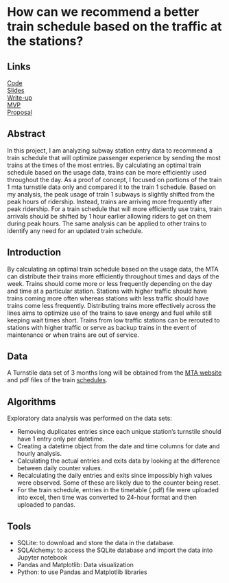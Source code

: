 # How can we recommend a better train schedule based on the traffic at the stations?

## Links
[Code](https://github.com/lee-jin81/metis_project_1_EDA/blob/main/eda_train_FINAL.ipynb)<br>
[Slides](https://github.com/lee-jin81/metis_project_1_EDA/blob/main/slides_eda.pdf)<br>
[Write-up](https://github.com/lee-jin81/metis_project_1_EDA/blob/main/writeup_eda.pdf)<br>
[MVP](https://github.com/lee-jin81/metis_project_1_EDA/blob/main/mvp_eda.pdf)<br>
[Proposal](https://github.com/lee-jin81/metis_project_1_EDA/blob/main/proposal_eda.pdf)

## Abstract
In this project, I am analyzing subway station entry data to recommend a train schedule that will optimize passenger experience by sending the most trains at the times of the most entries. By calculating an optimal train schedule based on the usage data, trains can be more efficiently used throughout the day. As a proof of concept, I focused on portions of the train 1 mta turnstile data only and compared it to the train 1 schedule. Based on my analysis, the peak usage of train 1 subways is slightly shifted from the peak hours of ridership. Instead, trains are arriving more frequently after peak ridership. For a train schedule that will more efficiently use trains, train arrivals should be shifted by 1 hour earlier allowing riders to get on them during peak hours. The same analysis can be applied to other trains to identify any need for an updated train schedule.

## Introduction
By calculating an optimal train schedule based on the usage data, the MTA can distribute their trains more efficiently throughout times and days of the week. Trains should come more or less frequently depending on the day and time at a particular station. Stations with higher traffic should have trains coming more often whereas stations with less traffic should  have trains come less frequently. Distributing trains more effectively across the lines aims to optimize use of the trains to save energy and fuel while still keeping wait times short. Trains from low traffic stations can be rerouted to stations with higher traffic or serve as backup trains in the event of maintenance or when trains are out of service.

## Data 
A Turnstile data set of 3 months long will be obtained from the [MTA website](http://web.mta.info/developers/turnstile.html) and pdf files of 
the train [schedules](https://new.mta.info/schedules).

## Algorithms
Exploratory data analysis was performed on the data sets:
* Removing duplicates entries since each unique station’s turnstile should have 1 entry only per datetime.
* Creating a datetime object from the date and time columns for date and hourly analysis.
* Calculating the actual entries and exits data by looking at the difference between daily counter values.
* Recalculating the daily entries and exits since impossibly high values were observed. Some of these are likely due to the counter being reset.
* For the train schedule, entries in the timetable (.pdf) file were uploaded into excel, then time was converted to 24-hour format and then uploaded to pandas.

## Tools
* SQLite: to download and store the data in the database. 
* SQLAlchemy: to access the SQLite database and import the data into Jupyter notebook
* Pandas and Matplotlib: Data visualization
* Python: to use Pandas and Matplotlib libraries




